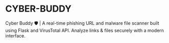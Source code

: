 # CYBER-BUDDY
Cyber Buddy 🛡️ | A real-time phishing URL and malware file scanner built using Flask and VirusTotal API. Analyze links &amp; files securely with a modern interface.
